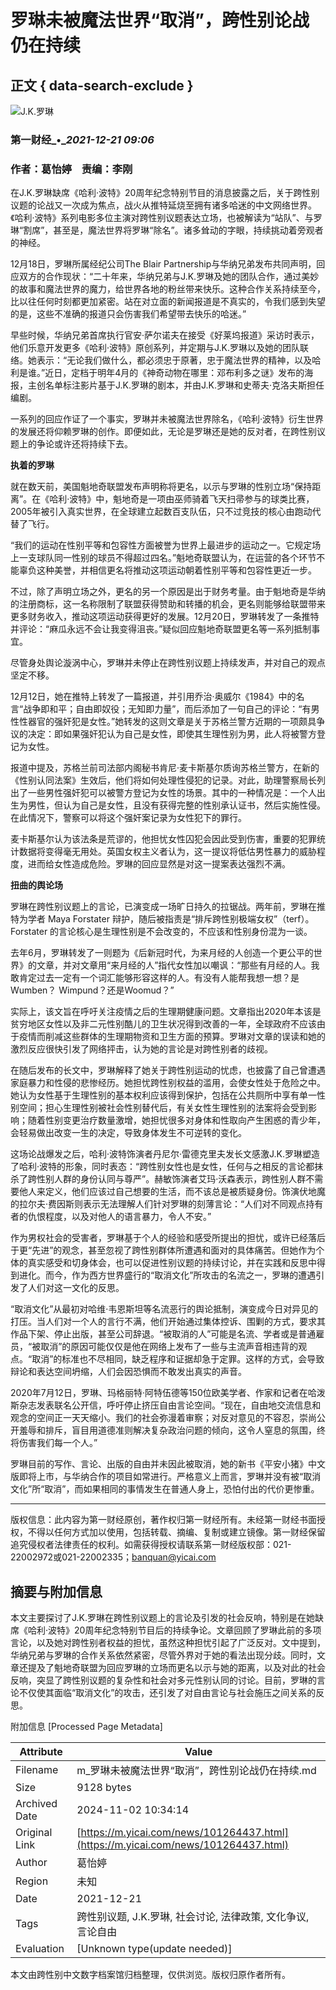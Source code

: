 # 罗琳未被魔法世界“取消”，跨性别论战仍在持续

## 正文 { data-search-exclude }


![J.K.罗琳](https://imgcdn.yicai.com/uppics/images/2021/12/cb3e9478f5af0d8ecdb4319f4c7bcb37.jpg)

### 第一财经_•__2021-12-21 09:06_

### 作者：葛怡婷    责编：李刚

在J.K.罗琳缺席《哈利·波特》20周年纪念特别节目的消息披露之后，关于跨性别议题的论战又一次成为焦点，战火从推特延烧至拥有诸多哈迷的中文网络世界。《哈利·波特》系列电影多位主演对跨性别议题表达立场，也被解读为“站队”、与罗琳“割席”，甚至是，魔法世界将罗琳“除名”。诸多耸动的字眼，持续挑动着旁观者的神经。

12月18日，罗琳所属经纪公司The Blair Partnership与华纳兄弟发布共同声明，回应双方的合作现状：“二十年来，华纳兄弟与J.K.罗琳及她的团队合作，通过美妙的故事和魔法世界的魔力，给世界各地的粉丝带来快乐。这种合作关系持续至今，比以往任何时刻都更加紧密。站在对立面的新闻报道是不真实的，令我们感到失望的是，这些不准确的报道只会伤害我们希望带去快乐的哈迷。”

早些时候，华纳兄弟首席执行官安·萨尔诺夫在接受《好莱坞报道》采访时表示，他们乐意开发更多《哈利·波特》原创系列，并定期与J.K.罗琳以及她的团队联络。她表示：“无论我们做什么，都必须忠于原著，忠于魔法世界的精神，以及哈利是谁。”近日，定档于明年4月的《神奇动物在哪里：邓布利多之谜》发布的海报，主创名单标注影片基于J.K.罗琳的剧本，并由J.K.罗琳和史蒂夫·克洛夫斯担任编剧。

一系列的回应作证了一个事实，罗琳并未被魔法世界除名，《哈利·波特》衍生世界的发展还将仰赖罗琳的创作。即便如此，无论是罗琳还是她的反对者，在跨性别议题上的争论或许还将持续下去。

**执着的罗琳**

就在数天前，美国魁地奇联盟发布声明称将更名，以示与罗琳的性别立场“保持距离”。在《哈利·波特》中，魁地奇是一项由巫师骑着飞天扫帚参与的球类比赛，2005年被引入真实世界，在全球建立起数百支队伍，只不过竞技的核心由跑动代替了飞行。

“我们的运动在性别平等和包容性方面被誉为世界上最进步的运动之一。它规定场上一支球队同一性别的球员不得超过四名。”魁地奇联盟认为，在运营的各个环节不能辜负这种美誉，并相信更名将推动这项运动朝着性别平等和包容性更近一步。

不过，除了声明立场之外，更名的另一个原因是出于财务考量。由于魁地奇是华纳的注册商标，这一名称限制了联盟获得赞助和转播的机会，更名则能够给联盟带来更多财务收入，推动这项运动获得更好的发展。12月20日，罗琳转发了一条推特并评论：“麻瓜永远不会让我变得沮丧。”疑似回应魁地奇联盟更名等一系列抵制事宜。

尽管身处舆论漩涡中心，罗琳并未停止在跨性别议题上持续发声，并对自己的观点坚定不移。

12月12日，她在推特上转发了一篇报道，并引用乔治·奥威尔《1984》中的名言“战争即和平；自由即奴役；无知即力量”，而后添加了一句自己的评论：“有男性性器官的强奸犯是女性。”她转发的这则文章是关于苏格兰警方近期的一项颇具争议的决定：即如果强奸犯认为自己是女性，即使其生理性别为男，此人将被警方登记为女性。

报道中提及，苏格兰前司法部内阁秘书肯尼·麦卡斯基尔质询苏格兰警方，在新的《性别认同法案》生效后，他们将如何处理性侵犯的记录。对此，助理警察局长列出了一些男性强奸犯可以被警方登记为女性的场景。其中的一种情况是：一个人出生为男性，但认为自己是女性，且没有获得完整的性别承认证书，然后实施性侵。在此情况下，警察可以将这个强奸案记录为女性犯下的罪行。

麦卡斯基尔认为该法条是荒谬的，他担忧女性囚犯会因此受到伤害，重要的犯罪统计数据将变得毫无用处。英国女权主义者认为，这一提议将低估男性暴力的威胁程度，进而给女性造成危险。罗琳的回应显然是对这一提案表达强烈不满。

**扭曲的舆论场**

罗琳在跨性别议题上的言论，已演变成一场旷日持久的拉锯战。两年前，罗琳在推特为学者 Maya Forstater 辩护，随后被指责是“排斥跨性别极端女权”（terf）。Forstater 的言论核心是生理性别是不会改变的，不应该和性别身份混为一谈。

去年6月，罗琳转发了一则题为《后新冠时代，为来月经的人创造一个更公平的世界》的文章，并对文章用“来月经的人”指代女性加以嘲讽：“那些有月经的人。我敢肯定过去一定有一个词汇能够形容这样的人。有没有人能帮我想一想？是Wumben？ Wimpund？还是Woomud？”

实际上，该文旨在呼吁关注疫情之后的生理期健康问题。文章指出2020年本该是贫穷地区女性以及非二元性别酷儿的卫生状况得到改善的一年，全球政府不应该由于疫情而削减这些群体的生理期物资和卫生方面的预算。罗琳对文章的误读和她的激烈反应很快引发了网络抨击，认为她的言论是对跨性别者的歧视。

在随后发布的长文中，罗琳解释了她关于跨性别运动的忧虑，也披露了自己曾遭遇家庭暴力和性侵的悲惨经历。她担忧跨性别权益的滥用，会使女性处于危险之中。她认为女性基于生理性别的基本权利应该得到保护，包括在公共厕所中享有单一性别空间；担心生理性别被社会性别替代后，有关女性生理性别的法案将会受到影响；随着性别变更治疗数量激增，她担忧很多对身体和性取向产生困惑的青少年，会轻易做出改变一生的决定，导致身体发生不可逆转的变化。

这场论战爆发之后，哈利·波特饰演者丹尼尔·雷德克里夫发长文感激J.K.罗琳塑造了哈利·波特的形象，同时表态：“跨性别女性也是女性，任何与之相反的言论都抹杀了跨性别人群的身份认同与尊严”。赫敏饰演者艾玛·沃森表示，跨性别人群不需要他人来定义，他们应该过自己想要的生活，而不该总是被质疑身份。饰演伏地魔的拉尔夫·费因斯则表示无法理解人们针对罗琳的刻薄言论：“人们对不同观点持有者的仇恨程度，以及对他人的语言暴力，令人不安。”

作为男权社会的受害者，罗琳基于个人的经验和感受所提出的担忧，或许已经落后于更“先进”的观念，甚至忽视了跨性别群体所遭遇和面对的具体痛苦。但她作为个体的真实感受和切身体会，也可以促进性别议题的持续讨论，并在实践和反思中得到进化。而今，作为西方世界盛行的“取消文化”所攻击的名流之一，罗琳的遭遇引发了人们对这一文化的反思。

“取消文化”从最初对哈维·韦恩斯坦等名流恶行的舆论抵制，演变成今日对异见的打压。当人们对一个人的言行不满，他们开始通过集体控诉、围剿的方式，要求其作品下架、停止出版，甚至公司辞退。“被取消的人”可能是名流、学者或是普通雇员，“被取消”的原因可能仅仅是他在网络上发布了一些与主流声音相违背的观点。“取消”的标准也不尽相同，缺乏程序和证据却急于定罪。这样的方式，会导致辩论和表达空间坍缩，人们会因恐惧而不敢发出真实的声音。

2020年7月12日，罗琳、玛格丽特·阿特伍德等150位欧美学者、作家和记者在哈泼斯杂志发表联名公开信，呼吁停止挤压自由言论空间。“现在，自由地交流信息和观念的空间正一天天缩小。我们的社会弥漫着审察；对反对意见的不容忍，崇尚公开羞辱和排斥，盲目用道德准则解决复杂政治问题的倾向，这令人窒息的氛围，终将伤害我们每一个人。”

罗琳目前的写作、言论、出版的自由并未因此被取消，她的新书《平安小猪》中文版即将上市，与华纳合作的项目如常进行。严格意义上而言，罗琳并没有被“取消文化”所“取消”，而如果相同的事情发生在普通人身上，恐怕付出的代价更惨重。

---

版权信息：此内容为第一财经原创，著作权归第一财经所有。未经第一财经书面授权，不得以任何方式加以使用，包括转载、摘编、复制或建立镜像。第一财经保留追究侵权者法律责任的权利。如需获得授权请联系第一财经版权部：021-22002972或021-22002335；banquan@yicai.com

## 摘要与附加信息

<!-- tcd_abstract -->
本文主要探讨了J.K.罗琳在跨性别议题上的言论及引发的社会反响，特别是在她缺席《哈利·波特》20周年纪念特别节目后的持续争论。文章回顾了罗琳此前的多项言论，以及她对跨性别者权益的担忧，虽然这种担忧引起了广泛反对。文中提到，华纳兄弟与罗琳的合作关系依然紧密，尽管外界对于她的看法出现分歧。同时，文章还提及了魁地奇联盟为回应罗琳的立场而更名以示与她的距离，以及对此的社会反响，突显了跨性别议题的复杂性和社会对多元性别认同的讨论。目前，罗琳的言论不仅使其面临“取消文化”的攻击，还引发了对自由言论与社会施压之间关系的反思。
<!-- tcd_abstract_end -->

附加信息 [Processed Page Metadata]

| Attribute       | Value                                  |
|-----------------|----------------------------------------|
| Filename        | m_罗琳未被魔法世界“取消”，跨性别论战仍在持续.md                             |
| Size            | 9128 bytes                           |
| Archived Date   | 2024-11-02 10:34:14                             |
| Original Link   | [https://m.yicai.com/news/101264437.html](https://m.yicai.com/news/101264437.html)                       |
| Author          | 葛怡婷                               |
| Region          | 未知                               |
| Date            | 2021-12-21                                 |
| Tags            | 跨性别议题, J.K.罗琳, 社会讨论, 法律政策, 文化争议, 言论自由                                 |
| Evaluation            | [Unknown type(update needed)]                                 |
<!-- tcd_table_end -->

本文由跨性别中文数字档案馆归档整理，仅供浏览。版权归原作者所有。
